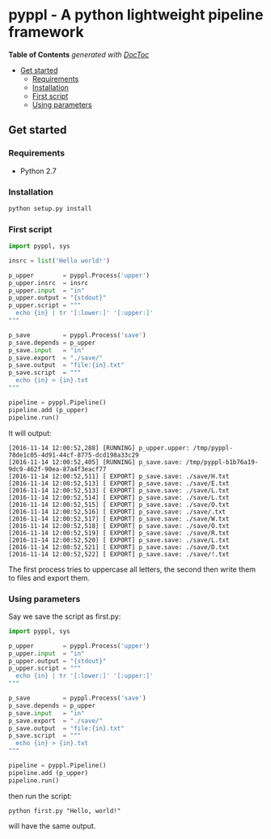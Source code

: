 # pyppl - A python lightweight pipeline framework

<!-- START doctoc generated TOC please keep comment here to allow auto update -->
<!-- DON'T EDIT THIS SECTION, INSTEAD RE-RUN doctoc TO UPDATE -->
**Table of Contents**  *generated with [DocToc](https://github.com/thlorenz/doctoc)*

- [Get started](#get-started)
  - [Requirements](#requirements)
  - [Installation](#installation)
  - [First script](#first-script)
  - [Using parameters](#using-parameters)

<!-- END doctoc generated TOC please keep comment here to allow auto update -->

## Get started

### Requirements
- Python 2.7

### Installation
```python
python setup.py install
```

### First script
```python
import pyppl, sys

insrc = list('Hello world!')

p_upper        = pyppl.Process('upper')
p_upper.insrc  = insrc
p_upper.input  = "in"
p_upper.output = "{stdout}"
p_upper.script = """
  echo {in} | tr '[:lower:]' '[:upper:]' 
""" 

p_save         = pyppl.Process('save')
p_save.depends = p_upper
p_save.input   = "in"
p_save.export  = "./save/"
p_save.output  = "file:{in}.txt"
p_save.script  = """
  echo {in} > {in}.txt 
""" 

pipeline = pyppl.Pipeline()
pipeline.add (p_upper)
pipeline.run()

```

It will output:
```
[2016-11-14 12:00:52,288] [RUNNING] p_upper.upper: /tmp/pyppl-78de1c05-4d91-44cf-8775-dcd198a33c29
[2016-11-14 12:00:52,405] [RUNNING] p_save.save: /tmp/pyppl-b1b76a19-9dc9-462f-90ea-87a4f3eacf77
[2016-11-14 12:00:52,511] [ EXPORT] p_save.save: ./save/H.txt
[2016-11-14 12:00:52,513] [ EXPORT] p_save.save: ./save/E.txt
[2016-11-14 12:00:52,513] [ EXPORT] p_save.save: ./save/L.txt
[2016-11-14 12:00:52,514] [ EXPORT] p_save.save: ./save/L.txt
[2016-11-14 12:00:52,515] [ EXPORT] p_save.save: ./save/O.txt
[2016-11-14 12:00:52,516] [ EXPORT] p_save.save: ./save/.txt
[2016-11-14 12:00:52,517] [ EXPORT] p_save.save: ./save/W.txt
[2016-11-14 12:00:52,518] [ EXPORT] p_save.save: ./save/O.txt
[2016-11-14 12:00:52,519] [ EXPORT] p_save.save: ./save/R.txt
[2016-11-14 12:00:52,520] [ EXPORT] p_save.save: ./save/L.txt
[2016-11-14 12:00:52,521] [ EXPORT] p_save.save: ./save/D.txt
[2016-11-14 12:00:52,522] [ EXPORT] p_save.save: ./save/!.txt
```

The first process tries to uppercase all letters, the second then write them to files and export them.

### Using parameters
Say we save the script as first.py:

```python
import pyppl, sys

p_upper        = pyppl.Process('upper')
p_upper.input  = "in"
p_upper.output = "{stdout}"
p_upper.script = """
  echo {in} | tr '[:lower:]' '[:upper:]' 
""" 

p_save         = pyppl.Process('save')
p_save.depends = p_upper
p_save.input   = "in"
p_save.export  = "./save/"
p_save.output  = "file:{in}.txt"
p_save.script  = """
  echo {in} > {in}.txt 
""" 

pipeline = pyppl.Pipeline()
pipeline.add (p_upper)
pipeline.run()

```
then run the script:
```shell
python first.py "Hello, world!"
```
will have the same output.
